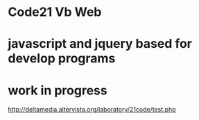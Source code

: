 # Code21 Vb Web
#
# javascript and jquery based for develop programs
#
# work in progress
http://deltamedia.altervista.org/laboratory/21code/test.php
